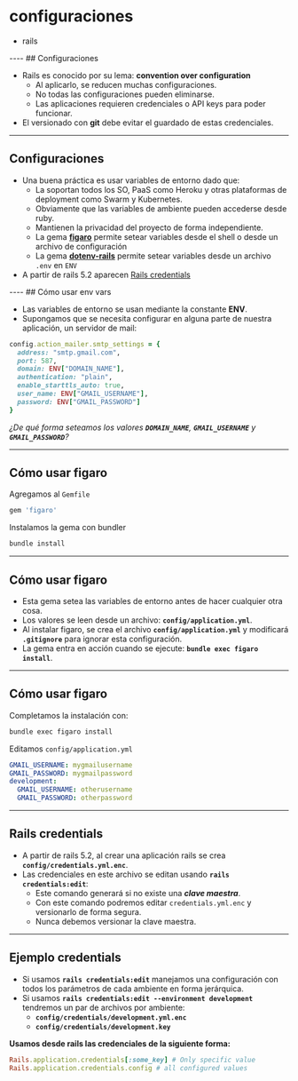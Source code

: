 # configuraciones

<div class="main-list">

* rails

</div>
----
<!-- .slide: data-auto-animate -->
## Configuraciones

* Rails es conocido por su lema: **convention over configuration**
  * Al aplicarlo, se reducen muchas configuraciones.
  * No todas las configuraciones pueden eliminarse.
  * Las aplicaciones requieren credenciales o API keys para poder funcionar.
* El versionado con **git** debe evitar el guardado de estas credenciales.
----
<!-- .slide: data-auto-animate -->
## Configuraciones
<div class="small" >

* Una buena práctica es usar variables de entorno dado que:
  * La soportan todos los SO, PaaS como Heroku y otras
    plataformas de deployment como Swarm y Kubernetes.
  * Obviamente que las variables de ambiente pueden accederse desde ruby.
  * Mantienen la privacidad del proyecto de forma independiente.
  * La gema **[figaro](https://github.com/laserlemon/figaro)** permite setear
    variables desde el shell o desde un archivo de configuración
  * La gema **[dotenv-rails](https://github.com/bkeepers/dotenv)** permite setear
    variables desde un archivo `.env` en `ENV`
* A partir de rails 5.2 aparecen [Rails
  credentials](https://edgeguides.rubyonrails.org/security.html#custom-credentials)
</div>
----
## Cómo usar env vars

* Las variables de entorno se usan mediante la constante **ENV**.
* Supongamos que se necesita configurar en alguna parte de nuestra aplicación,
  un servidor de mail:

<div class="small">

```ruby
config.action_mailer.smtp_settings = {
  address: "smtp.gmail.com",
  port: 587,
  domain: ENV["DOMAIN_NAME"],
  authentication: "plain",
  enable_starttls_auto: true,
  user_name: ENV["GMAIL_USERNAME"],
  password: ENV["GMAIL_PASSWORD"]
}
```

<div class="fragment" >

_¿De qué forma seteamos los valores **`DOMAIN_NAME`**, **`GMAIL_USERNAME`** y
  **`GMAIL_PASSWORD`**?_
</div>
</div>

----
<!-- .slide: data-auto-animate -->
## Cómo usar figaro

Agregamos al `Gemfile`

```ruby
gem 'figaro'
```

Instalamos la gema con bundler

```bash
bundle install
```

----
<!-- .slide: data-auto-animate -->
## Cómo usar figaro

* Esta gema setea las variables de entorno antes de hacer cualquier otra cosa.
* Los valores se leen desde un archivo: **`config/application.yml`**.
* Al instalar figaro, se crea el archivo **`config/application.yml`** y
  modificará **`.gitignore`** para ignorar esta configuración.
* La gema entra en acción cuando se ejecute: **`bundle exec figaro install`**.

----
<!-- .slide: data-auto-animate -->
## Cómo usar figaro

Completamos la instalación con:

```bash
bundle exec figaro install
```

Editamos `config/application.yml`

```yaml
GMAIL_USERNAME: mygmailusername
GMAIL_PASSWORD: mygmailpassword
development:
  GMAIL_USERNAME: otherusername
  GMAIL_PASSWORD: otherpassword
```

----

## Rails credentials

* A partir de rails 5.2, al crear una aplicación rails se crea **`config/credentials.yml.enc`**.
* Las credenciales en este archivo se editan usando **`rails
  credentials:edit`**:
  * Este comando generará si no existe una _**clave maestra**_.
  * Con este comando podremos editar `credentials.yml.enc` y versionarlo de
    forma segura.
  * Nunca debemos versionar la clave maestra.
----

## Ejemplo credentials

<div class="small">

* Si usamos **`rails credentials:edit`** manejamos una configuración con todos
  los parámetros de cada ambiente en forma jerárquica.
* Si usamos **`rails credentials:edit --environment development`** tendremos un
  par de archivos por ambiente: 
  * **`config/credentials/development.yml.enc`**
  * **`config/credentials/development.key`**

**Usamos desde rails las credenciales de la siguiente forma:**

```ruby
Rails.application.credentials[:some_key] # Only specific value
Rails.application.credentials.config # all configured values
```

</div>
